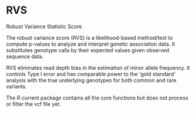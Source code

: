 RVS
===

Robust Variance Statistic Score

The robust variance score (RVS) is a likelihood-based method/test
to compute p-values to analyze and interpret genetic association
data.  It substitutes genotype calls by their expected values
given observed sequence data.

RVS eliminates read depth bias in the estimation of minor allele
frequency. It controls Type I error and has comparable power to
the 'gold standard' analysis with the true underlying genotypes
for both common and rare variants.

The R current package contains all the core functions but does not
process or filter the vcf file yet.

